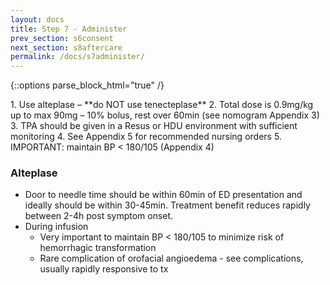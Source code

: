 ```yaml
---
layout: docs
title: Step 7 - Administer
prev_section: s6consent
next_section: s8aftercare
permalink: /docs/s7administer/
---
```


{::options parse_block_html="true" /}
<div class="note info">
1. Use alteplase – **do NOT use tenecteplase**
2. Total dose is 0.9mg/kg up to max 90mg – 10% bolus, rest over 60min (see nomogram Appendix 3) 
3. TPA should be given in a Resus or HDU environment with sufficient monitoring 
4. See Appendix 5 for recommended nursing orders 
5. IMPORTANT: maintain BP < 180/105 (Appendix 4) 
</div>

### Alteplase

* Door to needle time should be within 60min of ED presentation and ideally should be within 30-45min. Treatment benefit reduces rapidly between 2-4h post symptom onset.
* During infusion
	* Very important to maintain BP < 180/105 to minimize risk of hemorrhagic transformation
	* Rare complication of orofacial angioedema - see complications, usually rapidly responsive to tx 

